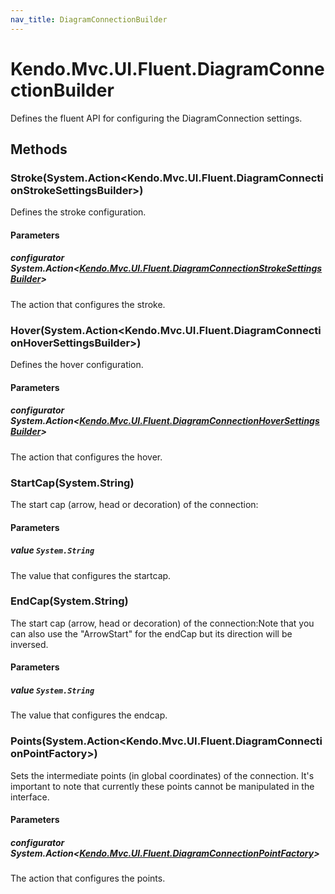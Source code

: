 ```yaml
---
nav_title: DiagramConnectionBuilder
---
```


# Kendo.Mvc.UI.Fluent.DiagramConnectionBuilder
Defines the fluent API for configuring the DiagramConnection settings.




## Methods


### Stroke(System.Action\<Kendo.Mvc.UI.Fluent.DiagramConnectionStrokeSettingsBuilder\>)
Defines the stroke configuration.


#### Parameters

##### configurator System.Action<[Kendo.Mvc.UI.Fluent.DiagramConnectionStrokeSettingsBuilder](/api/wrappers/aspnet-mvc/Kendo.Mvc.UI.Fluent/DiagramConnectionStrokeSettingsBuilder)>
The action that configures the stroke.





### Hover(System.Action\<Kendo.Mvc.UI.Fluent.DiagramConnectionHoverSettingsBuilder\>)
Defines the hover configuration.


#### Parameters

##### configurator System.Action<[Kendo.Mvc.UI.Fluent.DiagramConnectionHoverSettingsBuilder](/api/wrappers/aspnet-mvc/Kendo.Mvc.UI.Fluent/DiagramConnectionHoverSettingsBuilder)>
The action that configures the hover.





### StartCap(System.String)
The start cap (arrow, head or decoration) of the connection:


#### Parameters

##### value `System.String`
The value that configures the startcap.





### EndCap(System.String)
The start cap (arrow, head or decoration) of the connection:Note that you can also use the "ArrowStart" for the endCap but its direction will be inversed.


#### Parameters

##### value `System.String`
The value that configures the endcap.





### Points(System.Action\<Kendo.Mvc.UI.Fluent.DiagramConnectionPointFactory\>)
Sets the intermediate points (in global coordinates) of the connection. It's important to note that currently these points cannot be manipulated in the interface.


#### Parameters

##### configurator System.Action<[Kendo.Mvc.UI.Fluent.DiagramConnectionPointFactory](/api/wrappers/aspnet-mvc/Kendo.Mvc.UI.Fluent/DiagramConnectionPointFactory)>
The action that configures the points.







